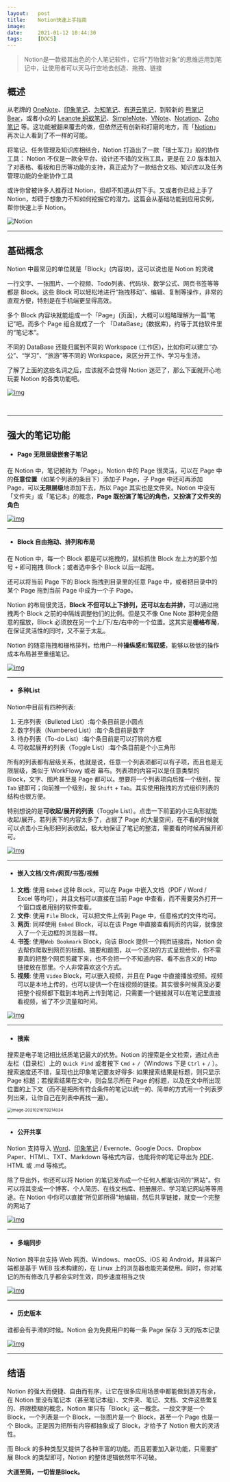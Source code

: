 ```yaml
---
layout:   post
title:    Notion快速上手指南
image:
date:     2021-01-12 10:44:30
tags:     [DOCS]
---
```


>  Notion是一款极其出色的个人笔记软件，它将“万物皆对象”的思维运用到笔记中，让使用者可以天马行空地去创造、拖拽、链接

## 概述

从老牌的 [OneNote](https://www.iplaysoft.com/onenote.html)、[印象笔记](https://www.iplaysoft.com/yinxiangbiji.html)、[为知笔记](https://www.iplaysoft.com/wiz.html)、[有道云笔记](https://note.youdao.com/)，到较新的 [熊掌记 Bear](https://www.iplaysoft.com/bear.html)，或者小众的 [Leanote 蚂蚁笔记](https://www.iplaysoft.com/leanote.html)、[SimpleNote](https://www.iplaysoft.com/simplenote.html)、[VNote](https://www.iplaysoft.com/vnote.html)、[Notation](https://www.iplaysoft.com/notation.html)、[Zoho笔记](https://www.iplaysoft.com/zoho-notebook.html) 等。这功能被翻来覆去的做，但依然还有创新和打磨的地方，而「[Notion](https://www.iplaysoft.com/go/notion)」再次让人看到了不一样的可能。

将笔记、任务管理及知识库相结合，Notion 打造出了一款「瑞士军刀」般的协作工具： Notion 不仅是一款全平台、设计还不错的文档工具，更是在 2.0 版本加入了对表格、看板和日历等功能的支持，真正成为了一款结合文档、知识库以及任务管理功能的全能协作工具

或许你曾被许多人推荐过 Notion，但却不知道从何下手。又或者你已经上手了 Notion，却碍于想象力不知如何挖掘它的潜力。这篇会从基础功能到应用实例，帮你快速上手 Notion。

![Notion](https://s3.ax1x.com/2020/11/16/DA8ev8.png)

***

## 基础概念

Notion 中最常见的单位就是「Block」(内容块)，这可以说也是 Notion 的灵魂

一行文字、一张图片、一个视频、Todo列表、代码块、数学公式、网页书签等等都是 Block。这些 Block 可以轻松地进行“拖拽移动”、编辑、复制等操作，非常的直观方便，特别是在手机端更显得高效。

多个 Block 内容块就能组成一个「Page」(页面)，大概可以粗略理解为一篇“笔记”吧。而多个 Page 组合就成了一个 「DataBase」(数据库)，约等于其他软件里的“笔记本”。

不同的 DataBase 还能归属到不同的 Workspace (工作区)，比如你可以建立“办公”、“学习”、“旅游”等不同的 Workspace，来区分开工作、学习与生活。

了解了上面的这些名词之后，应该就不会觉得 Notion 迷茫了，那么下面就开心地玩耍 Notion 的各类功能吧。

[![img](https://cdn.sspai.com/2019/11/17/d1c909841e0aa00e904295de04554f19.gif)](https://cdn.sspai.com/2019/11/17/d1c909841e0aa00e904295de04554f19.gif)

​																							

***

## 强大的笔记功能

- #### Page 无限层级嵌套子笔记

在 Notion 中，笔记被称为「Page」。Notion 中的 Page 很灵活，可以在 Page 中的**任意位置**（如某个列表的条目下）添加子 Page，子 Page 中还可再添加 Page，可以**无限层级**地添加下去，所以 Page 其实也是文件夹。Notion 中没有「文件夹」或「笔记本」的概念，**Page 既扮演了笔记的角色，又扮演了文件夹的角色**

[![img](https://cdn.sspai.com/2017/06/22/648087a3692a6de1639b9bb1b660affd.gif)](https://cdn.sspai.com/2017/06/22/648087a3692a6de1639b9bb1b660affd.gif)



***

- #### Block 自由拖动、排列和布局

在 Notion 中，每一个 Block 都是可以拖拽的，鼠标抓住 Block 左上方的那个加号 `+` 即可拖拽 Block；或者选中多个 Block 以后一起拖。

还可以将当前 Page 下的 Block 拖拽到目录里的任意 Page 中，或者把目录中的某个 Page 拖到当前 Page 中成为一个子 Page。

Notion 的布局很灵活，**Block 不但可以上下排列，还可以左右并排**，可以通过拖拽两个 Block 之前的中隔线调整他们的比例。但是又不像 One Note 那种完全随意的摆放，Block 必须放在另一个上/下/左/右中的一个位置。这其实是**栅格布局**，在保证灵活性的同时，又不至于太乱。

Notion 的随意拖拽和栅格排列，给用户一种**操纵感**和**驾驭感**，能够以极低的操作成本布局甚至重组笔记。

[![img](https://cdn.sspai.com/2017/06/22/501372c93062a32a5f886161d1744e5b.gif)](https://cdn.sspai.com/2017/06/22/501372c93062a32a5f886161d1744e5b.gif)



***

- #### 多种List

Notion中目前有四种列表:

1. 无序列表（Bulleted List）:每个条目前是小圆点
2. 数字列表（Numbered List）:每个条目前是数字
3. 待办列表（To-do List）:每个条目前是可以打钩的方框
4. 可收起展开的列表（Toggle List）:每个条目前是个小三角形

所有的列表都有层级关系，也就是说，任意一个列表项都可以有子项，而且也是无限层级，类似于 WorkFlowy 或者 幕布。列表项的内容可以是任意类型的 Block，文字、图片甚至是 Page 都可以。想要将一个列表项向后推一个级别，按 `Tab` 键即可；向前推一个级别，按 `Shift` + `Tab`。其实使用拖拽的方式组织列表的结构也很方便。

特别想说的是**可收起/展开的列表**（Toggle List）。点击一下前面的小三角形就能收起/展开。若列表下的内容太多了，占据了 Page 的大量空间，在不看的时候就可以点击小三角形把列表收起，极大地保证了笔记的整洁，需要看的时候再展开即可。

[![img](https://cdn.sspai.com/2017/06/22/e6720577a94a49947d0d5265a609bee2.gif)](https://cdn.sspai.com/2017/06/22/e6720577a94a49947d0d5265a609bee2.gif)



***

- #### 嵌入文档/文件/网页/书签/视频

1. **文档**: 使用 `Embed` 这种 Block，可以在 Page 中嵌入文档（PDF / Word / Excel 等均可），并且文档可以直接在当前 Page 中查看，而不需要另外打开一个窗口或者用别的软件查看。
2. **文件**: 使用 `File` Block，可以把文件上传到 Page 中，任意格式的文件均可。
3. **网页**: 同样使用 `Embed` Block，可以在该 Page 中直接查看网页的内容，就像放入了一个无边框的浏览器一样。
4. **书签**: 使用`Web Bookmark` Block，向该 Block 提供一个网页链接后，Notion 会去帮你爬取到网页的标题、摘要和题图，以一个区块的方式呈现给你，你不需要真的把整个网页剪藏下来，也不会把一个不知道内容、看不出含义的 Http 链接放在那里。个人非常喜欢这个方式。
5. **视频**: 使用 `Video` Block，可以嵌入视频，并且在 Page 中直接播放视频。视频可以是本地上传的，也可以提供一个在线视频的链接。其实很多时候真没必要把整个视频都下载到本地再上传到笔记，只需要一个链接就可以在笔记里直接看视频，省了不少流量和时间。

[![img](https://cdn.sspai.com/2017/06/22/d7b67ca2f276e9003f198b7bfdf98230.gif)](https://cdn.sspai.com/2017/06/22/d7b67ca2f276e9003f198b7bfdf98230.gif)



***

- #### 搜索

搜索是电子笔记相比纸质笔记最大的优势。Notion 的搜索是全文检索，通过点击左栏（目录栏）上的 `Quick Find` 或者按下 `Cmd` + `/`（Windows 下是 `Ctrl` + `/` ）。搜索速度还不错，呈现也比印象笔记要友好得多: 如果搜索结果是标题，则只显示 Page 标题；若搜索结果在文中，则会显示所在 Page 的标题，以及在文中所出现位置的上下文（而不是把所有符合条件的笔记以统一的、简单的方式用一个列表罗列出来，让你自己在列表中再找一遍）。

<img src="https://i.loli.net/2021/02/16/ZeJQPrbgwBz7UaX.png" alt="image-20210216113214034" style="zoom: 67%;" />

***

- #### 公开共享

Notion 支持导入 [Word](https://www.iplaysoft.com/go/officepost)、[印象笔记](https://www.iplaysoft.com/yinxiangbiji.html) / Evernote、Google Docs、Dropbox Paper、HTML、TXT、Markdown 等格式内容，也能将你的笔记导出为 [PDF](https://www.iplaysoft.com/tag/pdf)、HTML 或 .md 等格式。

除了导出外，你还可以将 Notion 的笔记发布成一个任何人都能访问的“网站”。你可以将其变成一个博客、个人简历、在线文档库、相册展示、学习笔记网站等等用途。在 Notion 中你可以直接“所见即所得”地编辑，然后共享链接，就变一个完整的网站了

[![img](https://s3.ax1x.com/2020/11/16/DADsJS.gif)](https://s3.ax1x.com/2020/11/16/DADsJS.gif)



***

- #### 多端同步

Notion 跨平台支持 Web 网页、Windows、macOS、iOS 和 Android，并且客户端都是基于 WEB 技术构建的，在 Linux 上的浏览器也能完美使用。同时，你对笔记的所有修改几乎都会实时生效，同步速度相当之快

[![img](https://s3.ax1x.com/2020/11/16/DA0w6A.png)](https://s3.ax1x.com/2020/11/16/DA0w6A.png)



***

- #### 历史版本

谁都会有手滑的时候。Notion 会为免费用户的每一条 Page 保存 3 天的版本记录

[![img](https://cdn.sspai.com/2017/06/22/faa5ebd2c58dc3c106f1b01c47c7d63e.jpg?imageView2/2/w/1120/q/90/interlace/1/ignore-error/1)](https://cdn.sspai.com/2017/06/22/faa5ebd2c58dc3c106f1b01c47c7d63e.jpg?imageView2/2/w/1120/q/90/interlace/1/ignore-error/1)



***

## 结语

Notion 的强大而便捷、自由而有序，让它在很多应用场景中都能做到游刃有余，在 Notion 里没有笔记本（甚至笔记本组）、文件夹、笔记、文档、文件这些繁复的、界限模糊的概念，Notion 里只有「Block」这一概念。一段文字是一个 Block，一个列表是一个 Block，一张图片是一个 Block，甚至一个 Page 也是一个 Block。正是因为把所有内容都抽象成了 Block，才给予了 Notion 极大的灵活性。

而 Block 的多种类型又提供了各种丰富的功能。而且若要加入新功能，只需要扩展 Block 的类型即可，Notion 的整体逻辑依然牢不可破。

**大道至简，一切皆是Block。**